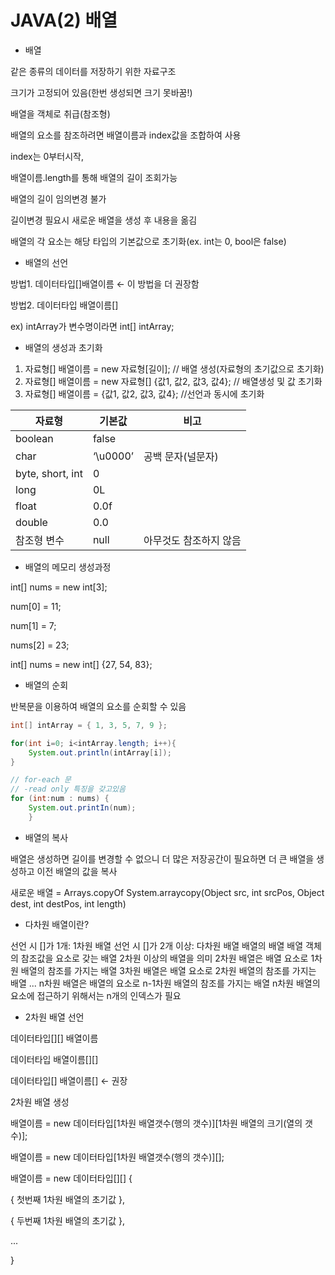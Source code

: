 # JAVA(2) 배열

- 배열

같은 종류의 데이터를 저장하기 위한 자료구조

크기가 고정되어 있음(한번 생성되면 크기 못바꿈!)

배열을 객체로 취급(참조형)

배열의 요소를 참조하려면 배열이름과 index값을 조합하여 사용

index는 0부터시작, 

배열이름.length를 통해 배열의 길이 조회가능

배열의 길이 임의변경 불가

길이변경 필요시 새로운 배열을 생성 후 내용을 옮김

배열의 각 요소는 해당 타입의 기본값으로 초기화(ex. int는 0, bool은 false)

- 배열의 선언

방법1. 데이터타입[]배열이름 ← 이 방법을 더 권장함

방법2. 데이터타입 배열이름[] 

ex) intArray가 변수명이라면 int[] intArray;

- 배열의 생성과 초기화
1. 자료형[] 배열이름 = new 자료형[길이]; // 배열 생성(자료형의 초기값으로 초기화)
2. 자료형[] 배열이름 = new 자료형[] {값1, 값2, 값3, 값4}; // 배열생성 및 값 초기화
3. 자료형[] 배열이름 = {값1, 값2, 값3, 값4}; //선언과 동시에 초기화

| 자료형 | 기본값 | 비고 |
| --- | --- | --- |
| boolean | false |  |
| char | ‘\u0000’ | 공백 문자(널문자) |
| byte, short, int | 0 |  |
| long | 0L |  |
| float | 0.0f |  |
| double | 0.0 |  |
| 참조형 변수 | null | 아무것도 참조하지 않음 |
- 배열의 메모리 생성과정

int[] nums = new int[3];

num[0] = 11;

num[1] = 7;

nums[2] = 23;

int[] nums = new int[] {27, 54, 83};

- 배열의 순회

반복문을 이용하여 배열의 요소를 순회할 수 있음

```java
int[] intArray = { 1, 3, 5, 7, 9 };

for(int i=0; i<intArray.length; i++){
    System.out.println(intArray[i]);
}
```

```java
// for-each 문
// -read only 특징을 갖고있음
for (int:num : nums) {
	System.out.printIn(num);
	}
```

- 배열의 복사

배열은 생성하면 길이를 변경할 수 없으니 더 많은 저장공간이 필요하면 더 큰 배열을 생성하고 이전 배열의 값을 복사

새로운 배열 = Arrays.copyOf
System.arraycopy(Object src, int srcPos, Object dest, int destPos, int length)

- 다차원 배열이란?

선언 시 []가 1개: 1차원 배열
선언 시 []가 2개 이상: 다차원 배열
배열의 배열
배열 객체의 참조값을 요소로 갖는 배열
2차원 이상의 배열을 의미
2차원 배열은 배열 요소로 1차원 배열의 참조를 가지는 배열
3차원 배열은 배열 요소로 2차원 배열의 참조를 가지는 배열
...
n차원 배열은 배열의 요소로 n-1차원 배열의 참조를 가지는 배열
n차원 배열의 요소에 접근하기 위해서는 n개의 인덱스가 필요

- 2차원 배열 선언

데이터타입[][] 배열이름

데이터타입 배열이름[][]

데이터타입[] 배열이름[]  ← 권장

2차원 배열 생성

배열이름 = new 데이터타입[1차원 배열갯수(행의 갯수)][1차원 배열의 크기(열의 갯수)];

배열이름 = new 데이터타입[1차원 배열갯수(행의 갯수)][];

배열이름 = new 데이터타입[][] {

{ 첫번째 1차원 배열의 초기값 },

{ 두번째 1차원 배열의 초기값 },

...

}